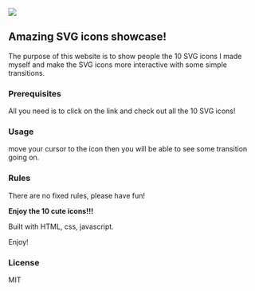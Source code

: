 ![](https://www.adobe.com/content/dam/cc/us/en/products/illustrator/icon-design/desktop/SEO_single-app_icon-design_P1_819x413.jpg.img.jpg)
## Amazing SVG icons showcase!

The purpose of this website is to show people the 10 SVG icons I made myself and make the SVG icons more interactive with some simple transitions.


### Prerequisites

All you need is to click on the link and check out all the 10 SVG icons!


### Usage
move your cursor to the icon then you will be able to see some transition going on.

### Rules
There are no fixed rules, please have fun!

**Enjoy the 10 cute icons!!!**

Built with HTML, css, javascript.

Enjoy!

### License 
MIT
